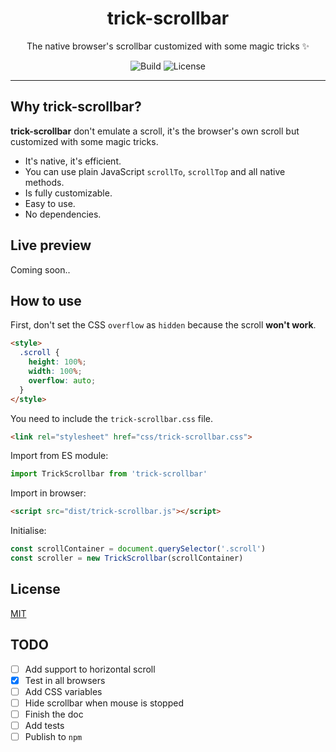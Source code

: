 <h1 align="center">trick-scrollbar</h1>

<p align="center">The native browser's scrollbar customized with some magic tricks ✨<p>
<p align="center">
  <img src="https://travis-ci.org/builtbyedgar/trick-scrollbar.svg?branch=master" alt="Build">
  <img src="https://img.shields.io/badge/license-MIT-green.svg" alt="License">
</p>

________

## Why trick-scrollbar?

**trick-scrollbar** don't emulate a scroll, it's the browser's own scroll but 
customized with some magic tricks.

* It's native, it's efficient.
* You can use plain JavaScript `scrollTo`, `scrollTop` and all native methods.
* Is fully customizable.
* Easy to use.
* No dependencies.

## Live preview

Coming soon..


## How to use

First, don't set the CSS `overflow` as `hidden` because the scroll **won't work**.

```html
<style>
  .scroll {
    height: 100%;
    width: 100%;
    overflow: auto;
  }
</style>
```

You need to include the `trick-scrollbar.css` file.

```html
<link rel="stylesheet" href="css/trick-scrollbar.css">
```

Import from ES module:

```js
import TrickScrollbar from 'trick-scrollbar'
```

Import in browser:

```html
<script src="dist/trick-scrollbar.js"></script>
```

Initialise:

```js
const scrollContainer = document.querySelector('.scroll')
const scroller = new TrickScrollbar(scrollContainer)
```

## License

[MIT](LICENSE)


## TODO

- [ ] Add support to horizontal scroll
- [x] Test in all browsers
- [ ] Add CSS variables
- [ ] Hide scrollbar when mouse is stopped
- [ ] Finish the doc
- [ ] Add tests
- [ ] Publish to `npm`
